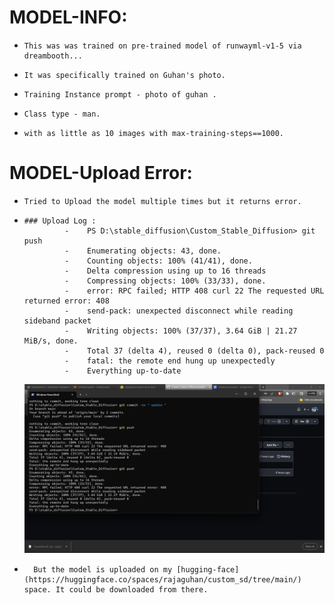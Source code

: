 # MODEL-INFO:

-     This was was trained on pre-trained model of runwayml-v1-5 via dreambooth...

-     It was specifically trained on Guhan's photo.

-     Training Instance prompt - photo of guhan .

-     Class type - man.

-     with as little as 10 images with max-training-steps==1000.


     
     
 # MODEL-Upload Error:
 
-     Tried to Upload the model multiple times but it returns error.

-     ### Upload Log :  
               -    PS D:\stable_diffusion\Custom_Stable_Diffusion> git push
               -    Enumerating objects: 43, done.
               -    Counting objects: 100% (41/41), done.
               -    Delta compression using up to 16 threads
               -    Compressing objects: 100% (33/33), done.
               -    error: RPC failed; HTTP 408 curl 22 The requested URL returned error: 408
               -    send-pack: unexpected disconnect while reading sideband packet
               -    Writing objects: 100% (37/37), 3.64 GiB | 21.27 MiB/s, done.
               -    Total 37 (delta 4), reused 0 (delta 0), pack-reused 0
               -    fatal: the remote end hung up unexpectedly
               -    Everything up-to-date

     ![screenshot](<Screenshot%20(112).png>)
 

-       But the model is uploaded on my [hugging-face](https://huggingface.co/spaces/rajaguhan/custom_sd/tree/main/) space. It could be downloaded from there. 
